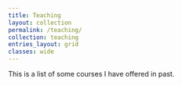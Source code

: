 ```yaml
---
title: Teaching
layout: collection
permalink: /teaching/
collection: teaching
entries_layout: grid
classes: wide
---
```

This is a list of some courses I have offered in past.
